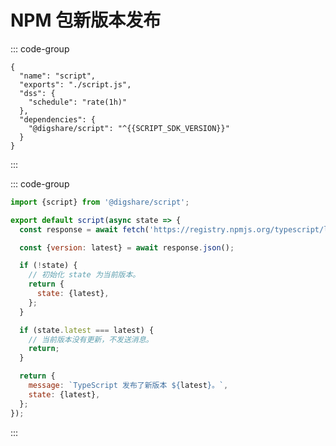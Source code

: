 <script setup>
  import {SCRIPT_SDK_VERSION} from '../../variables';
</script>

# NPM 包新版本发布

::: code-group

```json-vue [package.json]
{
  "name": "script",
  "exports": "./script.js",
  "dss": {
    "schedule": "rate(1h)"
  },
  "dependencies": {
    "@digshare/script": "^{{SCRIPT_SDK_VERSION}}"
  }
}
```

:::

::: code-group

```js [script.js]
import {script} from '@digshare/script';

export default script(async state => {
  const response = await fetch('https://registry.npmjs.org/typescript/latest');

  const {version: latest} = await response.json();

  if (!state) {
    // 初始化 state 为当前版本。
    return {
      state: {latest},
    };
  }

  if (state.latest === latest) {
    // 当前版本没有更新，不发送消息。
    return;
  }

  return {
    message: `TypeScript 发布了新版本 ${latest}。`,
    state: {latest},
  };
});
```

:::
